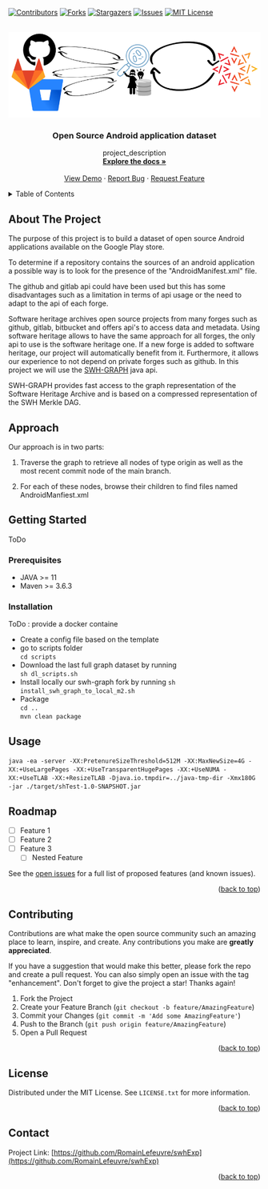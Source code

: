 <a name="readme-top"></a>


<!-- PROJECT SHIELDS -->
[![Contributors][contributors-shield]][contributors-url]
[![Forks][forks-shield]][forks-url]
[![Stargazers][stars-shield]][stars-url]
[![Issues][issues-shield]][issues-url]
[![MIT License][license-shield]][license-url]



<!-- PROJECT LOGO -->
<br />
<div align="center">
  <a href="https://github.com/RomainLefeuvre/swhExp">
    <img src="images/logo.png" alt="Logo" width="800" >
  </a>

<h3 align="center">Open Source Android application dataset </h3>

  <p align="center">
    project_description
    <br />
    <a href="https://github.com/RomainLefeuvre/swhExp"><strong>Explore the docs »</strong></a>
    <br />
    <br />
    <a href="https://github.com/RomainLefeuvre/swhExp">View Demo</a>
    ·
    <a href="https://github.com/RomainLefeuvre/swhExp/issues">Report Bug</a>
    ·
    <a href="https://github.com/RomainLefeuvre/swhExp/issues">Request Feature</a>
  </p>
</div>



<!-- TABLE OF CONTENTS -->
<details>
  <summary>Table of Contents</summary>
  <ol>
    <li>
      <a href="#about-the-project">About The Project</a>
      <ul>
        <li><a href="#built-with">Built With</a></li>
      </ul>
    </li>
    <li>
      <a href="#getting-started">Getting Started</a>
      <ul>
        <li><a href="#prerequisites">Prerequisites</a></li>
        <li><a href="#installation">Installation</a></li>
      </ul>
    </li>
    <li><a href="#usage">Usage</a></li>
    <li><a href="#roadmap">Roadmap</a></li>
    <li><a href="#contributing">Contributing</a></li>
    <li><a href="#license">License</a></li>
    <li><a href="#contact">Contact</a></li>
    <li><a href="#acknowledgments">Acknowledgments</a></li>
  </ol>
</details>



<!-- ABOUT THE PROJECT -->

## About The Project

The purpose of this project is to build a dataset of open source Android applications available on the Google Play
store.

To determine if a repository contains the sources of an android application a possible way is to look for the presence
of the "AndroidManifest.xml" file.

The github and gitlab api could have been used but this has some disadvantages such as a limitation in terms of api
usage or the need to adapt to the api of each forge.

Software heritage archives open source projects from many forges such as github, gitlab, bitbucket and offers api's to
access data and metadata. Using software heritage allows to have the same approach for all forges, the only api to use
is the software heritage one. If a new forge is added to software heritage, our project will automatically benefit from
it. Furthermore, it allows our experience to not depend on private forges such as github. In this project we will use
the [SWH-GRAPH](https://docs.softwareheritage.org/devel/swh-graph/index.html) java api.

SWH-GRAPH provides fast access to the graph representation of the Software Heritage Archive and is based on a compressed
representation of the SWH Merkle DAG.

## Approach

Our approach is in two parts:

1) Traverse the graph to retrieve all nodes of type origin as well as the most recent commit node of the main branch.

2) For each of these nodes, browse their children to find files named AndroidManfiest.xml

## Getting Started

ToDo

### Prerequisites

- JAVA >= 11
- Maven >= 3.6.3

### Installation

ToDo : provide a docker containe

- Create a config file based on the template
- go to scripts folder  
  `cd scripts`
- Download the last full graph dataset by running  
  `sh dl_scripts.sh`
- Install locally our swh-graph fork by running
  `sh install_swh_graph_to_local_m2.sh`
- Package  
  `cd ..`  
  `mvn clean package`

<!-- USAGE EXAMPLES -->

## Usage

`java -ea -server -XX:PretenureSizeThreshold=512M -XX:MaxNewSize=4G -XX:+UseLargePages -XX:+UseTransparentHugePages -XX:+UseNUMA -XX:+UseTLAB -XX:+ResizeTLAB -Djava.io.tmpdir=../java-tmp-dir -Xmx180G -jar ./target/shTest-1.0-SNAPSHOT.jar`



<!-- ROADMAP -->

## Roadmap

- [ ] Feature 1
- [ ] Feature 2
- [ ] Feature 3
    - [ ] Nested Feature

See the [open issues](https://github.com/RomainLefeuvre/swhExp) for a full list of proposed features (and known issues).

<p align="right">(<a href="#readme-top">back to top</a>)</p>



<!-- CONTRIBUTING -->

## Contributing

Contributions are what make the open source community such an amazing place to learn, inspire, and create. Any
contributions you make are **greatly appreciated**.

If you have a suggestion that would make this better, please fork the repo and create a pull request. You can also
simply open an issue with the tag "enhancement". Don't forget to give the project a star! Thanks again!

1. Fork the Project
2. Create your Feature Branch (`git checkout -b feature/AmazingFeature`)
3. Commit your Changes (`git commit -m 'Add some AmazingFeature'`)
4. Push to the Branch (`git push origin feature/AmazingFeature`)
5. Open a Pull Request

<p align="right">(<a href="#readme-top">back to top</a>)</p>


<!-- LICENSE -->

## License

Distributed under the MIT License. See `LICENSE.txt` for more information.

<p align="right">(<a href="#readme-top">back to top</a>)</p>


<!-- CONTACT -->

## Contact

Project Link: [https://github.com/RomainLefeuvre/swhExp](https://github.com/RomainLefeuvre/swhExp)

<p align="right">(<a href="#readme-top">back to top</a>)</p>


<!-- MARKDOWN LINKS & IMAGES -->
<!-- https://www.markdownguide.org/basic-syntax/#reference-style-links -->

[contributors-shield]: https://img.shields.io/github/contributors/RomainLefeuvre/swhExp.svg?style=for-the-badge

[contributors-url]: https://github.com/RomainLefeuvre/swhExp/graphs/contributors

[forks-shield]: https://img.shields.io/github/forks/RomainLefeuvre/swhExp.svg?style=for-the-badge

[forks-url]: https://github.com/RomainLefeuvre/swhExp/network/members

[stars-shield]: https://img.shields.io/github/stars/RomainLefeuvre/swhExp.svg?style=for-the-badge

[stars-url]: https://github.com/RomainLefeuvre/swhExp/stargazers

[issues-shield]: https://img.shields.io/github/issues/RomainLefeuvre/swhExp.svg?style=for-the-badge

[issues-url]: https://github.com/RomainLefeuvre/swhExp/issues

[license-shield]: https://img.shields.io/github/license/RomainLefeuvre/swhExp.svg?style=for-the-badge

[license-url]: https://github.com/RomainLefeuvre/swhExp/blob/master/LICENSE.txt


